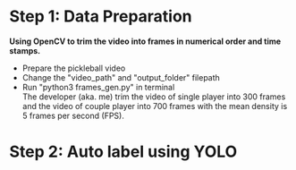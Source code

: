 # Step 1: Data Preparation
**Using OpenCV to trim the video into frames in numerical order and time stamps.**
- Prepare the pickleball video
- Change the "video_path" and "output_folder" filepath
- Run "python3 frames_gen.py" in terminal    
The developer (aka. me) trim the video of single player into 300 frames and the video of couple player into 700 frames with the mean density is 5 frames per second (FPS).

# Step 2: Auto label using YOLO
